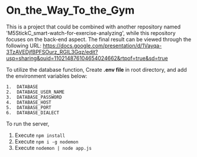 # On_the_Way_To_the_Gym
This is a project that could be combined with another repository named 'M5StickC_smart-watch-for-exercise-analyzing', while this repository focuses on the back-end aspect. The final result can be viewed through the following URL: https://docs.google.com/presentation/d/1Vayqa-3TzAVEDjfBPFSOurz_RGIL3Gqz/edit?usp=sharing&ouid=110214876104654024662&rtpof=true&sd=true

To utilize the database function,
Create **.env file** in root directory, and add the environment variables below:

```
1.  DATABASE
2.  DATABASE_USER_NAME
3.  DATABASE_PASSWORD
4.  DATABASE_HOST
5.  DATABASE_PORT
6.  DATABASE_DIALECT
```

To run the server,
1.  Execute `npm install`
2.  Execute `npm i -g nodemon`
2.  Execute `nodemon | node app.js`
